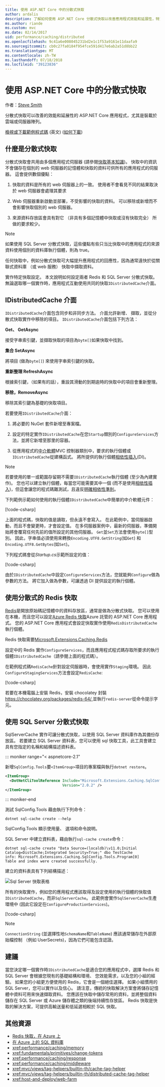 ```yaml
---
title: 使用 ASP.NET Core 中的分散式快取
author: ardalis
description: 了解如何使用 ASP.NET Core 分散式快取以改善應用程式效能和延展性，特別是在雲端或伺服器陣列環境中。
ms.author: riande
ms.custom: mvc
ms.date: 02/14/2017
uid: performance/caching/distributed
ms.openlocfilehash: 9c41a6e008045231bd2e1c1f53a9161e11daafa9
ms.sourcegitcommit: cb0c27fa0184f954fce591d417e6ab2a51d8bb22
ms.translationtype: MT
ms.contentlocale: zh-TW
ms.lasthandoff: 07/18/2018
ms.locfileid: "39123836"
---
```

# <a name="work-with-a-distributed-cache-in-aspnet-core"></a>使用 ASP.NET Core 中的分散式快取

作者：[Steve Smith](https://ardalis.com/)

分散式快取可以改善的效能和延展性的 ASP.NET Core 應用程式，尤其是裝載於雲端或伺服器陣列。

[檢視或下載範例程式碼](https://github.com/aspnet/Docs/tree/master/aspnetcore/performance/caching/distributed/sample) \(英文\) ([如何下載](xref:tutorials/index#how-to-download-a-sample))

## <a name="what-is-a-distributed-cache"></a>什麼是分散式快取

分散式快取會共用由多個應用程式伺服器 (請參閱[快取基本知識](memory.md#caching-basics))。 快取中的資訊不會儲存在個別的 web 伺服器的記憶體和快取的資料可供所有的應用程式的伺服器。 這會提供數個優點：

1. 快取的資料是所有的 web 伺服器上的一致。 使用者不會看見不同的結果取決於 web 伺服器會處理其要求

2. Web 伺服器重新啟動並部署，不受影響的快取的資料。 可以移除或新增而不會影響快取個別的 web 伺服器。

3. 來源資料存放區會具有對它 （非具有多個記憶體中快取或沒有快取完全） 所做的要求較少。

> [!NOTE]
> 如果使用 SQL Server 分散式快取，這些優點有些只当比快取中的應用程式的來源資料使用個別的資料庫執行個體，則為 true。

任何快取中，例如分散式快取可大幅提升應用程式的回應性，因為通常遠快於從關聯式資料庫 （或 web 服務） 快取中擷取資料。

實作特定快取設定。 本文說明如何設定兩者 Redis 和 SQL Server 分散式快取。 無論選取哪一個實作時，應用程式互動使用共同的快取`IDistributedCache`介面。

## <a name="the-idistributedcache-interface"></a>IDistributedCache 介面

`IDistributedCache`介面包含同步和非同步方法。 介面允許新增、 擷取，並從分散式快取實作中移除的項目。 `IDistributedCache`介面包括下列方法：

**Get、 GetAsync**

接受字串索引鍵，並擷取快取的項目為`byte[]`如果快取中找到。

**集合 SetAsync**

將項目 (做為`byte[]`) 來使用字串索引鍵的快取。

**重新整理 RefreshAsync**

根據索引鍵，（如果有的話），重設其滑動的到期逾時的快取中的項目會重新整理。

**移除，RemoveAsync**

移除其索引鍵為基礎的快取項目。

若要使用`IDistributedCache`介面：

   1. 將必要的 NuGet 套件新增至專案檔。

   2. 設定的特定實作`IDistributedCache`在您`Startup`類別的`ConfigureServices`方法，並將它新增至那里的容器。

   3. 從應用程式的[中介軟體](xref:fundamentals/middleware/index)MVC 控制器類別中，要求的執行個體或`IDistributedCache`從建構函式。 將所提供的執行個體[相依性插入](../../fundamentals/dependency-injection.md)(DI)。

> [!NOTE]
> 若要使用的單一或範圍存留期不需要`IDistributedCache`執行個體 (至少為內建實作)。 您也可以建立執行個體，每當您可能需要其中一個 (而不是使用[相依性插入](../../fundamentals/dependency-injection.md))，但這會讓您的程式碼難測試，且違反[明確相依性準則](http://deviq.com/explicit-dependencies-principle/)。

下列範例示範如何使用的執行個體`IDistributedCache`中簡單的中介軟體元件：

[!code-csharp[](distributed/sample/src/DistCacheSample/StartTimeHeader.cs)]

上面的程式碼，快取的值是讀取，但永遠不會寫入。 在此範例中，當伺服器啟動，而且不會變更時，才會設定值。 在多伺服器案例中，最新的伺服器，準備開始將會覆寫任何先前的值所設定的其他伺服器。 `Get`並`Set`方法會使用`byte[]`型別。 因此，字串值必須使用來轉換`Encoding.UTF8.GetString`(如`Get`) 和`Encoding.UTF8.GetBytes`(如`Set`)。

下列程式碼會從*Startup.cs*示範所設定的值：

[!code-csharp[](distributed/sample/src/DistCacheSample/Startup.cs?name=snippet1)]

由於`IDistributedCache`中設定`ConfigureServices`方法，您就能夠`Configure`做為參數的方法。 將它加入做為參數，可讓透過 DI 提供設定的執行個體。

## <a name="using-a-redis-distributed-cache"></a>使用分散式的 Redis 快取

[Redis](https://redis.io/)是開放原始碼記憶體中的資料存放區，通常是做為分散式快取。 您可以使用在本機，而且您可以設定[Azure Redis 快取](https://azure.microsoft.com/services/cache/)Azure 託管的 ASP.NET Core 應用程式。 您的 ASP.NET Core 應用程式會設定快取實作使用`RedisDistributedCache`執行個體。

Redis 快取需要[Microsoft.Extensions.Caching.Redis](https://www.nuget.org/packages/Microsoft.Extensions.Caching.Redis/)

設定中的 Redis 實作`ConfigureServices`，而且應用程式程式碼存取所要求的執行個體`IDistributedCache`（請參閱上面的程式碼）。

在範例程式碼`RedisCache`針對設定伺服器時，會使用實作`Staging`環境。 因此`ConfigureStagingServices`方法會設定`RedisCache`:

[!code-csharp[](distributed/sample/src/DistCacheSample/Startup.cs?name=snippet2)]

若要在本機電腦上安裝 Redis，安裝 chocolatey 封裝[ https://chocolatey.org/packages/redis-64/ ](https://chocolatey.org/packages/redis-64/)並執行`redis-server`從命令提示字元。

## <a name="using-a-sql-server-distributed-cache"></a>使用 SQL Server 分散式快取

SqlServerCache 實作可讓分散式快取，以使用 SQL Server 資料庫作為其備份存放區。 若要建立 SQL Server 資料表，您可以使用 sql 快取工具，此工具會建立具有您指定的名稱和結構描述資料表。

::: moniker range="< aspnetcore-2.1"

新增`SqlConfig.Tools`要`<ItemGroup>`項目的專案檔與執行`dotnet restore`。

```xml
<ItemGroup>
  <DotNetCliToolReference Include="Microsoft.Extensions.Caching.SqlConfig.Tools" 
                          Version="2.0.2" />
</ItemGroup>
```

::: moniker-end

測試 SqlConfig.Tools 藉由執行下列命令：

```console
dotnet sql-cache create --help
```

SqlConfig.Tools 顯示使用量、 選項和命令說明。

SQL Server 中建立資料表，藉由執行`sql-cache create`命令：

```console
dotnet sql-cache create "Data Source=(localdb)\v11.0;Initial Catalog=DistCache;Integrated Security=True;" dbo TestCache
info: Microsoft.Extensions.Caching.SqlConfig.Tools.Program[0]
Table and index were created successfully.
```

建立的資料表具有下列結構描述：

![Sql Server 快取表格](distributed/_static/SqlServerCacheTable.png)

所有的快取實作，例如您的應用程式應該取得及設定使用的執行個體的快取值`IDistributedCache`，而非`SqlServerCache`。 此範例會實作`SqlServerCache`生產環境中 (因此它設定在`ConfigureProductionServices`)。

[!code-csharp[](distributed/sample/src/DistCacheSample/Startup.cs?name=snippet3)]

> [!NOTE]
> `ConnectionString` (並選擇性地`SchemaName`和`TableName`) 應該通常儲存在外部原始檔控制 （例如 UserSecrets)，因為它們可能包含認證。

## <a name="recommendations"></a>建議

當您決定哪一個實作時`IDistributedCache`是適合您的應用程式中，選擇 Redis 和 SQL Server 會根據您現有的基礎結構和環境、 您效能需求，以及您的小組的經驗。 如果您的小組更方便使用的 Redis，它會是一個絕佳選擇。 如果小組慣用的 SQL Server，您可以實作以及信心。 請注意，傳統的快取解決方案會將儲存記憶體中資料可用來快速擷取資料。 您應該在快取中儲存常用的資料，並將整個資料儲存在 SQL Server 或 Azure 儲存體之類的後端持續性存放區。 Redis 快取是快取的解決方案，可提供高輸送量和低延遲相較於 SQL 快取。

## <a name="additional-resources"></a>其他資源

* [Redis 快取，在 Azure 上](https://azure.microsoft.com/documentation/services/redis-cache/)
* [在 Azure 上的 SQL 資料庫](https://azure.microsoft.com/documentation/services/sql-database/)
* <xref:performance/caching/memory>
* <xref:fundamentals/primitives/change-tokens>
* <xref:performance/caching/response>
* <xref:performance/caching/middleware>
* <xref:mvc/views/tag-helpers/builtin-th/cache-tag-helper>
* <xref:mvc/views/tag-helpers/builtin-th/distributed-cache-tag-helper>
* <xref:host-and-deploy/web-farm>
